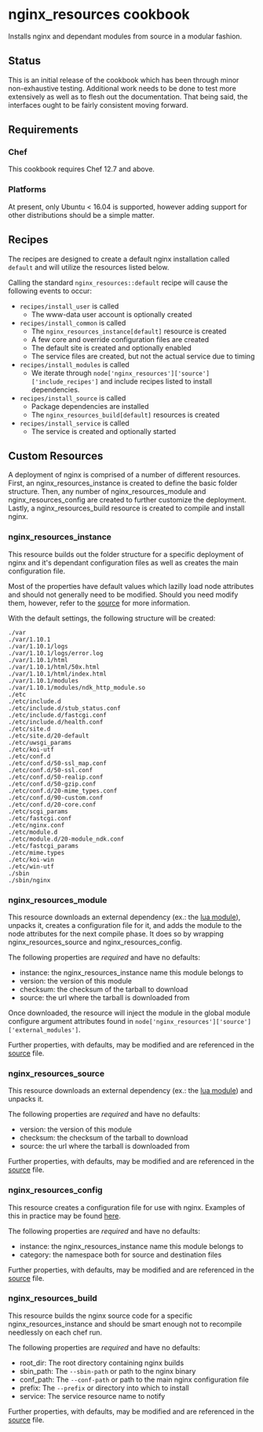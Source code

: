 nginx_resources cookbook
========================

Installs nginx and dependant modules from source in a modular fashion.

Status
------

This is an initial release of the cookbook which has been through minor non-exhaustive testing. Additional work needs to be done to test more extensively as well as to flesh out the documentation. That being said, the interfaces ought to be fairly consistent moving forward.

Requirements
------------

### Chef

This cookbook requires Chef 12.7 and above.

### Platforms

At present, only Ubuntu < 16.04 is supported, however adding support for other distributions should be a simple matter.

Recipes
-------

The recipes are designed to create a default nginx installation called `default` and will utilize the resources listed below.

Calling the standard `nginx_resources::default` recipe will cause the following events to occur: 
- `recipes/install_user` is called
  - The www-data user account is optionally created
- `recipes/install_common` is called
  - The `nginx_resources_instance[default]` resource is created
  - A few core and override configuration files are created
  - The default site is created and optionally enabled
  - The service files are created, but not the actual service due to timing
- `recipes/install_modules` is called
  - We iterate through `node['nginx_resources']['source']['include_recipes']`
    and include recipes listed to install dependencies.
- `recipes/install_source` is called
  - Package dependencies are installed
  - The `nginx_resources_build[default]` resources is created
- `recipes/install_service` is called
  - The service is created and optionally started

Custom Resources
----------------

A deployment of nginx is comprised of a number of different resources. First, an nginx\_resources\_instance is created to define the basic folder structure. Then, any number of nginx\_resources\_module and nginx\_resources\_config are created to further customize the deployment. Lastly, a nginx\_resources\_build resource is created to compile and install nginx. 

### nginx\_resources\_instance

This resource builds out the folder structure for a specific deployment of nginx and it's dependant configuration files as well as creates the main configuration file. 

Most of the properties have default values which lazilly load node attributes and should not generally need to be modified. Should you need modify them, however, refer to the [source](resources/instance.rb) for more information. 

With the default settings, the following structure will be created: 
```
./var
./var/1.10.1
./var/1.10.1/logs
./var/1.10.1/logs/error.log
./var/1.10.1/html
./var/1.10.1/html/50x.html
./var/1.10.1/html/index.html
./var/1.10.1/modules
./var/1.10.1/modules/ndk_http_module.so
./etc
./etc/include.d
./etc/include.d/stub_status.conf
./etc/include.d/fastcgi.conf
./etc/include.d/health.conf
./etc/site.d
./etc/site.d/20-default
./etc/uwsgi_params
./etc/koi-utf
./etc/conf.d
./etc/conf.d/50-ssl_map.conf
./etc/conf.d/50-ssl.conf
./etc/conf.d/50-realip.conf
./etc/conf.d/50-gzip.conf
./etc/conf.d/20-mime_types.conf
./etc/conf.d/90-custom.conf
./etc/conf.d/20-core.conf
./etc/scgi_params
./etc/fastcgi.conf
./etc/nginx.conf
./etc/module.d
./etc/module.d/20-module_ndk.conf
./etc/fastcgi_params
./etc/mime.types
./etc/koi-win
./etc/win-utf
./sbin
./sbin/nginx
```

### nginx\_resources\_module

This resource downloads an external dependency (ex.: the [lua module](recipes/module_lua.rb)), unpacks it, creates a configuration file for it, and adds the module to the node attributes for the next compile phase. It does so by wrapping nginx\_resources\_source and nginx\_resources\_config.

The following properties are *required* and have no defaults:
- instance: the nginx\_resources\_instance name this module belongs to
- version: the version of this module
- checksum: the checksum of the tarball to download
- source: the url where the tarball is downloaded from

Once downloaded, the resource will inject the module in the global module configure argument attributes found in `node['nginx_resources']['source']['external_modules']`.

Further properties, with defaults, may be modified and are referenced in the [source](resources/module.rb) file.

### nginx\_resources\_source

This resource downloads an external dependency (ex.: the [lua module](recipes/module_lua.rb)) and unpacks it.

The following properties are *required* and have no defaults:
- version: the version of this module
- checksum: the checksum of the tarball to download
- source: the url where the tarball is downloaded from

Further properties, with defaults, may be modified and are referenced in the [source](resources/source.rb) file.

### nginx\_resources\_config

This resource creates a configuration file for use with nginx. Examples of this in practice may be found [here](recipes/install_common.rb).

The following properties are *required* and have no defaults:
- instance: the nginx\_resources\_instance name this module belongs to
- category: the namespace both for source and destination files

Further properties, with defaults, may be modified and are referenced in the [source](resources/config.rb) file.

### nginx\_resources\_build

This resource builds the nginx source code for a specific nginx\_resources\_instance and should be smart enough not to recompile needlessly on each chef run.

The following properties are *required* and have no defaults: 
- root_dir: The root directory containing nginx builds
- sbin_path: The `--sbin-path` or path to the nginx binary
- conf_path: The `--conf-path` or path to the main nginx configuration file
- prefix: The `--prefix` or directory into which to install
- service: The service resource name to notify

Further properties, with defaults, may be modified and are referenced in the [source](resources/build.rb) file.

